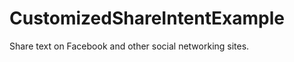 CustomizedShareIntentExample
============================

Share text on Facebook and other social networking sites. 